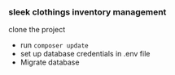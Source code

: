 
### sleek clothings inventory management 

clone the project
* run `composer update`
* set up database credentials in .env file
* Migrate database